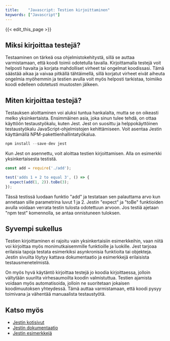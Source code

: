 ```yaml
---
title:    "Javascript: Testien kirjoittaminen"
keywords: ["Javascript"]
---
```


{{< edit_this_page >}}

## Miksi kirjoittaa testejä?

Testaaminen on tärkeä osa ohjelmistokehitystä, sillä se auttaa varmistamaan, että koodi toimii odotetulla tavalla. Kirjoittamalla testejä voit helposti havaita ja korjata mahdolliset virheet tai ongelmat koodissasi. Tämä säästää aikaa ja vaivaa pitkällä tähtäimellä, sillä korjatut virheet eivät aiheuta ongelmia myöhemmin ja testien avulla voit myös helposti tarkistaa, toimiiko koodi edelleen odotetusti muutosten jälkeen.

## Miten kirjoittaa testejä?

Testauksen aloittaminen voi aluksi tuntua hankalalta, mutta se on oikeasti melko yksinkertaista. Ensimmäinen asia, joka sinun tulee tehdä, on ottaa käyttöön testaustyökalu, kuten Jest. Jest on suosittu ja helppokäyttöinen testaustyökalu JavaScript-ohjelmistojen kehittämiseen. Voit asentaa Jestin käyttämällä NPM-pakettienhallintatyökalua.

```javascript
npm install --save-dev jest
```

Kun Jest on asennettu, voit aloittaa testien kirjoittamisen. Alla on esimerkki yksinkertaisesta testistä.

```javascript
const add = require('./add');

test('adds 1 + 2 to equal 3', () => {
  expect(add(1, 2)).toBe(3);
});
```

Tässä testissä luodaan funktio "add" ja testataan sen palauttama arvo kun annetaan sille parametrina luvut 1 ja 2. Jestin "expect" ja "toBe" funktioiden avulla voidaan verrata testin tulosta odotettuun arvoon. Jos testiä ajetaan "npm test" komennolla, se antaa onnistuneen tuloksen.

## Syvempi sukellus

Testien kirjoittaminen ei rajoitu vain yksinkertaisiin esimerkkeihin, vaan niitä voi kirjoittaa myös monimutkaisemmille funktioille ja luokille. Jest tarjoaa erilaisia tapoja testata esimerkiksi asynkronisia funktioita tai objekteja. Jestin sivuilta löytyy kattava dokumentaatio ja esimerkkejä erilaisista testausmenetelmistä.

On myös hyvä käytäntö kirjoittaa testejä jo koodia kirjoittaessa, jolloin vältytään suurilta virhesaumoilta koodin valmistuttua. Testien ajamista voidaan myös automatisoida, jolloin ne suoritetaan jokaisen koodimuutoksen yhteydessä. Tämä auttaa varmistamaan, että koodi pysyy toimivana ja vähentää manuaalista testaustyötä.

## Katso myös
- [Jestin kotisivut](https://jestjs.io/)
- [Jestin dokumentaatio](https://jestjs.io/docs/en/getting-started)
- [Jestin esimerkkejä](https://github.com/facebook/jest/tree/master/examples)